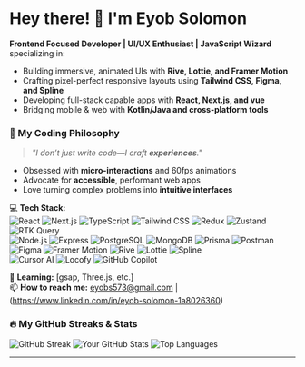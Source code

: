 # Hey there! 👋 I'm Eyob Solomon 
 
**Frontend Focused Developer | UI/UX Enthusiast | JavaScript Wizard** 
specializing in:  
- Building immersive, animated UIs with **Rive, Lottie, and Framer Motion**  
- Crafting pixel-perfect responsive layouts using **Tailwind CSS, Figma, and Spline**  
- Developing full-stack capable apps with **React, Next.js, and vue**  
- Bridging mobile & web with **Kotlin/Java and cross-platform tools**  

### 🎯 My Coding Philosophy  
> *"I don’t just write code—I craft **experiences**."*  
- Obsessed with **micro-interactions** and 60fps animations  
- Advocate for **accessible**, performant web apps  
- Love turning complex problems into **intuitive interfaces** 

💻 **Tech Stack:**  
![React](https://img.shields.io/badge/-React-61DAFB?logo=react&logoColor=black) 
![Next.js](https://img.shields.io/badge/-Next.js-000000?logo=next.js&logoColor=white) 
![TypeScript](https://img.shields.io/badge/-TypeScript-3178C6?logo=typescript&logoColor=white) 
![Tailwind CSS](https://img.shields.io/badge/-Tailwind_CSS-06B6D4?logo=tailwind-css&logoColor=white) 
![Redux](https://img.shields.io/badge/-Redux-764ABC?logo=redux&logoColor=white) 
![Zustand](https://img.shields.io/badge/-Zustand-000?logo=zustand&logoColor=white) 
![RTK Query](https://img.shields.io/badge/-RTK_Query-764ABC?logo=redux&logoColor=white)   
![Node.js](https://img.shields.io/badge/-Node.js-339933?logo=node.js&logoColor=white) 
![Express](https://img.shields.io/badge/-Express-000000?logo=express&logoColor=white) 
![PostgreSQL](https://img.shields.io/badge/-PostgreSQL-4169E1?logo=postgresql&logoColor=white) 
![MongoDB](https://img.shields.io/badge/-MongoDB-47A248?logo=mongodb&logoColor=white) 
![Prisma](https://img.shields.io/badge/-Prisma-2D3748?logo=prisma&logoColor=white) 
![Postman](https://img.shields.io/badge/-Postman-FF6C37?logo=postman&logoColor=white)  
![Figma](https://img.shields.io/badge/-Figma-F24E1E?logo=figma&logoColor=white) 
![Framer Motion](https://img.shields.io/badge/-Framer_Motion-0055FF?logo=framer&logoColor=white) 
![Rive](https://img.shields.io/badge/-Rive-FF7C4D?logo=rive&logoColor=white) 
![Lottie](https://img.shields.io/badge/-Lottie-31D8FF?logo=airbnb&logoColor=white) 
![Spline](https://img.shields.io/badge/-Spline-6CCEF5?logo=spline&logoColor=white)  
![Cursor AI](https://img.shields.io/badge/-Cursor_AI-000?logo=cursor&logoColor=white) 
![Locofy](https://img.shields.io/badge/-Locofy-FF6C37?logo=locofy&logoColor=white) 
![GitHub Copilot](https://img.shields.io/badge/-GitHub_Copilot-000?logo=githubcopilot&logoColor=white)
 
🌱 **Learning:** [gsap, Three.js, etc.]  
📫 **How to reach me:** eyobs573@gmail.com | (https://www.linkedin.com/in/eyob-solomon-1a8026360)  


### 🔥 My GitHub Streaks & Stats
![GitHub Streak](https://streak-stats.demolab.com?user=eyob231&theme=black&hide_border=true)
![Your GitHub Stats](https://github-readme-stats.vercel.app/api?username=eyob231&show_icons=true&theme=radical&hide_border=true&include_all_commits=true)
![Top Languages](https://github-readme-stats.vercel.app/api/top-langs/?username=eyob231&layout=compact&theme=dark&hide_border=true)

---
   
 
